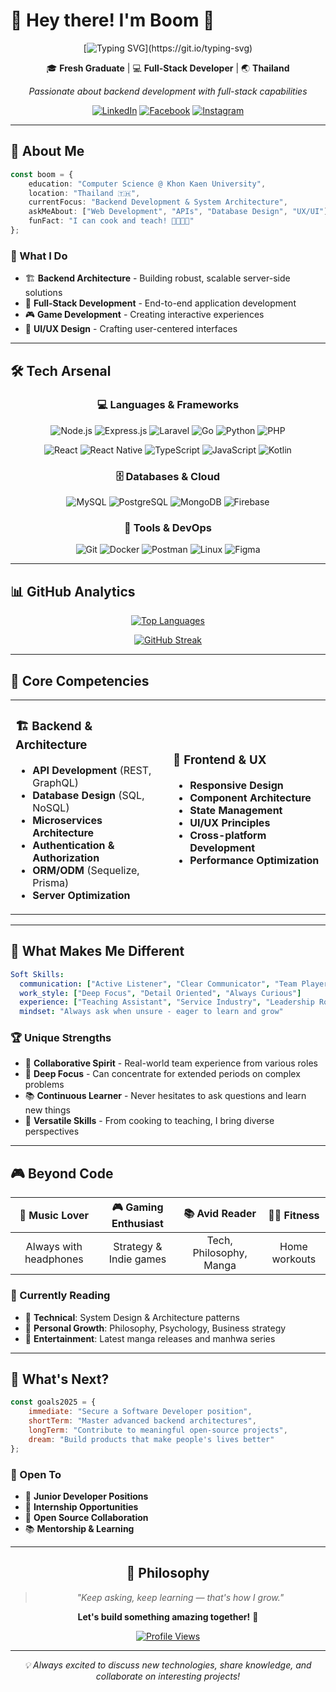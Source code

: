 # 👋 Hey there! I'm **Boom** 🚀

<div align="center">
  
[![Typing SVG](https://readme-typing-svg.herokuapp.com?font=Fira+Code&pause=1000&color=00D9FF&center=true&vCenter=true&width=435&lines=Full-Stack+Developer;Backend+Enthusiast;Fresh+Graduate;Always+Learning!)](https://git.io/typing-svg)

🎓 **Fresh Graduate** | 💻 **Full-Stack Developer** | 🌏 **Thailand**

*Passionate about backend development with full-stack capabilities*

[![LinkedIn](https://img.shields.io/badge/LinkedIn-0077B5?style=for-the-badge&logo=linkedin&logoColor=white)](https://www.linkedin.com/in/six-onenine-692b892b3/)
[![Facebook](https://img.shields.io/badge/Facebook-1877F2?style=for-the-badge&logo=facebook&logoColor=white)](https://www.facebook.com/tawanaboom/)
[![Instagram](https://img.shields.io/badge/Instagram-E4405F?style=for-the-badge&logo=instagram&logoColor=white)](https://www.instagram.com/1ne_n_5ive/?__pwa=1)

</div>

---

## 🚀 About Me

```typescript
const boom = {
    education: "Computer Science @ Khon Kaen University",
    location: "Thailand 🇹🇭",
    currentFocus: "Backend Development & System Architecture",
    askMeAbout: ["Web Development", "APIs", "Database Design", "UX/UI"],
    funFact: "I can cook and teach! 👨‍🍳👨‍🏫"
};
```

### 🎯 What I Do
- 🏗️ **Backend Architecture** - Building robust, scalable server-side solutions
- 🔄 **Full-Stack Development** - End-to-end application development
- 🎮 **Game Development** - Creating interactive experiences
- 🎨 **UI/UX Design** - Crafting user-centered interfaces

---

## 🛠️ Tech Arsenal

<div align="center">

### 💻 Languages & Frameworks

![Node.js](https://img.shields.io/badge/Node.js-43853D?style=for-the-badge&logo=node.js&logoColor=white)
![Express.js](https://img.shields.io/badge/Express.js-404D59?style=for-the-badge)
![Laravel](https://img.shields.io/badge/Laravel-FF2D20?style=for-the-badge&logo=laravel&logoColor=white)
![Go](https://img.shields.io/badge/Go-00ADD8?style=for-the-badge&logo=go&logoColor=white)
![Python](https://img.shields.io/badge/Python-3776AB?style=for-the-badge&logo=python&logoColor=white)
![PHP](https://img.shields.io/badge/PHP-777BB4?style=for-the-badge&logo=php&logoColor=white)

![React](https://img.shields.io/badge/React-20232A?style=for-the-badge&logo=react&logoColor=61DAFB)
![React Native](https://img.shields.io/badge/React_Native-20232A?style=for-the-badge&logo=react&logoColor=61DAFB)
![TypeScript](https://img.shields.io/badge/TypeScript-007ACC?style=for-the-badge&logo=typescript&logoColor=white)
![JavaScript](https://img.shields.io/badge/JavaScript-F7DF1E?style=for-the-badge&logo=javascript&logoColor=black)
![Kotlin](https://img.shields.io/badge/Kotlin-0095D5?style=for-the-badge&logo=kotlin&logoColor=white)

### 🗄️ Databases & Cloud

![MySQL](https://img.shields.io/badge/MySQL-00000F?style=for-the-badge&logo=mysql&logoColor=white)
![PostgreSQL](https://img.shields.io/badge/PostgreSQL-316192?style=for-the-badge&logo=postgresql&logoColor=white)
![MongoDB](https://img.shields.io/badge/MongoDB-4EA94B?style=for-the-badge&logo=mongodb&logoColor=white)
![Firebase](https://img.shields.io/badge/Firebase-039BE5?style=for-the-badge&logo=Firebase&logoColor=white)

### 🔧 Tools & DevOps

![Git](https://img.shields.io/badge/Git-F05032?style=for-the-badge&logo=git&logoColor=white)
![Docker](https://img.shields.io/badge/Docker-2496ED?style=for-the-badge&logo=docker&logoColor=white)
![Postman](https://img.shields.io/badge/Postman-FF6C37?style=for-the-badge&logo=postman&logoColor=white)
![Linux](https://img.shields.io/badge/Linux-FCC624?style=for-the-badge&logo=linux&logoColor=black)
![Figma](https://img.shields.io/badge/Figma-F24E1E?style=for-the-badge&logo=figma&logoColor=white)

</div>

---

## 📊 GitHub Analytics

<div align="center">
  
<!--[![Boom's GitHub Stats](https://github-readme-stats.vercel.app/api?username=thanawatsss&show_icons=true&theme=tokyonight&hide_border=true&bg_color=0D1117)](https://github.com/thanawatsss) -->

[![Top Languages](https://github-readme-stats.vercel.app/api/top-langs/?username=thanawatsss&layout=compact&theme=tokyonight&hide_border=true&bg_color=0D1117)](https://github.com/thanawatsss)

[![GitHub Streak](https://github-readme-streak-stats.herokuapp.com?user=thanawatsss&theme=tokyonight&hide_border=true&background=0D1117)](https://github.com/thanawatsss)

</div>

---

## 🎯 Core Competencies

<table>
<tr>
<td width="50%">

### 🏗️ Backend & Architecture
- **API Development** (REST, GraphQL)
- **Database Design** (SQL, NoSQL)
- **Microservices Architecture**
- **Authentication & Authorization**
- **ORM/ODM** (Sequelize, Prisma)
- **Server Optimization**

</td>
<td width="50%">

### 🎨 Frontend & UX
- **Responsive Design**
- **Component Architecture**
- **State Management**
- **UI/UX Principles**
- **Cross-platform Development**
- **Performance Optimization**

</td>
</tr>
</table>

---

## 🌟 What Makes Me Different

```yaml
Soft Skills:
  communication: ["Active Listener", "Clear Communicator", "Team Player"]
  work_style: ["Deep Focus", "Detail Oriented", "Always Curious"]
  experience: ["Teaching Assistant", "Service Industry", "Leadership Roles"]
  mindset: "Always ask when unsure - eager to learn and grow"
```

### 🏆 Unique Strengths
- 🤝 **Collaborative Spirit** - Real-world team experience from various roles
- 🧘 **Deep Focus** - Can concentrate for extended periods on complex problems
- 📚 **Continuous Learner** - Never hesitates to ask questions and learn new things
- 🎯 **Versatile Skills** - From cooking to teaching, I bring diverse perspectives

---

## 🎮 Beyond Code

<div align="center">

| 🎵 Music Lover | 🎮 Gaming Enthusiast | 📚 Avid Reader | 🏋️‍♂️ Fitness |
|:---:|:---:|:---:|:---:|
| Always with headphones | Strategy & Indie games | Tech, Philosophy, Manga | Home workouts |

</div>

### 📖 Currently Reading
- 📘 **Technical**: System Design & Architecture patterns
- 🧠 **Personal Growth**: Philosophy, Psychology, Business strategy
- 🎌 **Entertainment**: Latest manga releases and manhwa series

---

## 🚀 What's Next?

```javascript
const goals2025 = {
    immediate: "Secure a Software Developer position",
    shortTerm: "Master advanced backend architectures",
    longTerm: "Contribute to meaningful open-source projects",
    dream: "Build products that make people's lives better"
};
```

### 🎯 Open To
- 💼 **Junior Developer Positions**
- 🔄 **Internship Opportunities** 
- 🤝 **Open Source Collaboration**
- 📚 **Mentorship & Learning**

---

<div align="center">

## 💭 Philosophy

> *"Keep asking, keep learning — that's how I grow."*

**Let's build something amazing together!** 🚀

[![Profile Views](https://komarev.com/ghpvc/?username=thanawatsss&color=blueviolet&style=flat-square)](https://github.com/thanawatsss)

---

*💡 Always excited to discuss new technologies, share knowledge, and collaborate on interesting projects!*

</div>

